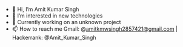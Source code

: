 - 👋 Hi, I’m Amit Kumar Singh
- 👀 I’m interested in new technologies
- 🌱 Currently working on an unknown project
- 📫 How to reach me Gmail: @amitkmwsingh2857421@gmail.com | Hackerrank: @Amit_Kumar_Singh

<!---
Amit-Singh-op/Amit-Singh-op is a ✨ special ✨ repository because its `README.md` (this file) appears on your GitHub profile.
You can click the Preview link to take a look at your changes.
--->
